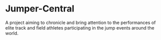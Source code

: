# Jumper-Central
A project aiming to chronicle and bring attention to the performances of elite track and field athletes participating in the jump events around the world.
